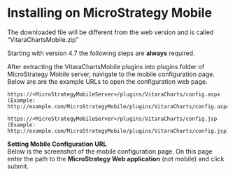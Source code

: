 # Installing on MicroStrategy Mobile

The downloaded file will be different from the web version and is called “VitaraChartsMobile.zip”

Starting with version 4.7 the following steps are **always** required.

After extracting the VitaraChartsMobile plugins into plugins folder of MicroStrategy Mobile server, navigate to the mobile configuration page. Below are are the example URLs to open the configuration web page.

```
https://<MicroStrategyMobileServer>/plugins/VitaraCharts/config.aspx 
(Example: ​http://example.com/MicroStrategyMobile/plugins/VitaraCharts/config.aspx)
```

```
https://<MicroStrategyMobileServer>/plugins/VitaraCharts/config.jsp 
(Example: ​http://example.com/MicroStrategyMobile/plugins/VitaraCharts/config.jsp)
```

**Setting Mobile Configuration URL**​\
Below is the screenshot of the mobile configuration page. On this page enter the path to the **MicroStrategy Web application** (not mobile) and click submit.
